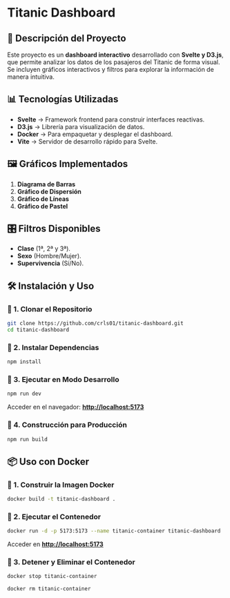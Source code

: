 # Titanic Dashboard

## 🚀 Descripción del Proyecto

Este proyecto es un **dashboard interactivo** desarrollado con **Svelte y D3.js**, que permite analizar los datos de los pasajeros del Titanic de forma visual. Se incluyen gráficos interactivos y filtros para explorar la información de manera intuitiva.

## 📊 Tecnologías Utilizadas

- **Svelte** → Framework frontend para construir interfaces reactivas.
- **D3.js** → Librería para visualización de datos.
- **Docker** → Para empaquetar y desplegar el dashboard.
- **Vite** → Servidor de desarrollo rápido para Svelte.

## 🖼️ Gráficos Implementados

1. **Diagrama de Barras**&#x20;
2. **Gráfico de Dispersión**&#x20;
3. **Gráfico de Líneas**&#x20;
4. **Gráfico de Pastel**&#x20;

## 🎛️ Filtros Disponibles

- **Clase** (1ª, 2ª y 3ª).
- **Sexo** (Hombre/Mujer).
- **Supervivencia** (Sí/No).

## 🛠️ Instalación y Uso

### 🔹 1. Clonar el Repositorio

```bash
git clone https://github.com/crls01/titanic-dashboard.git
cd titanic-dashboard
```

### 🔹 2. Instalar Dependencias

```bash
npm install
```

### 🔹 3. Ejecutar en Modo Desarrollo

```bash
npm run dev
```

Acceder en el navegador: [**http://localhost:5173**](http://localhost:5173)

### 🔹 4. Construcción para Producción

```bash
npm run build
```

## 📦 Uso con Docker

### 🔹 1. Construir la Imagen Docker

```bash
docker build -t titanic-dashboard .
```

### 🔹 2. Ejecutar el Contenedor

```bash
docker run -d -p 5173:5173 --name titanic-container titanic-dashboard
```

Acceder en [**http://localhost:5173**](http://localhost:5173)

### 🔹 3. Detener y Eliminar el Contenedor

```bash
docker stop titanic-container

docker rm titanic-container
```


